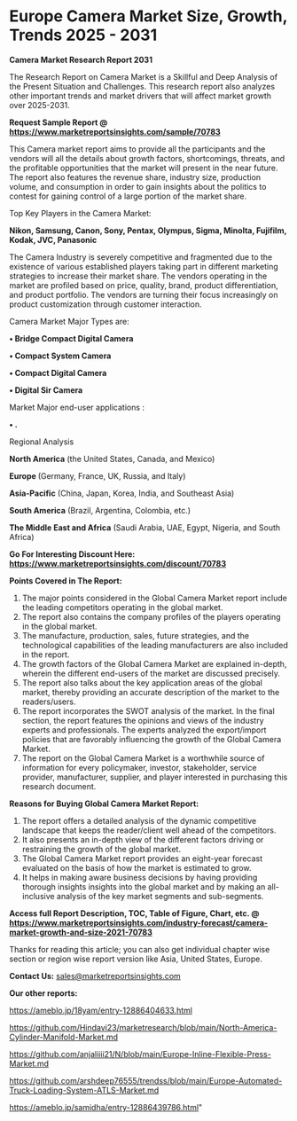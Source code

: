  # Europe Camera Market Size, Growth, Trends 2025 - 2031

<strong>Camera Market Research Report 2031</strong>

The Research Report on Camera Market is a Skillful and Deep Analysis of the Present Situation and Challenges. This research report also analyzes other important trends and market drivers that will affect market growth over 2025-2031.

<strong>Request Sample Report @ <a href=https://www.marketreportsinsights.com/sample/70783>https://www.marketreportsinsights.com/sample/70783</a></strong>

This Camera market report aims to provide all the participants and the vendors will all the details about growth factors, shortcomings, threats, and the profitable opportunities that the market will present in the near future. The report also features the revenue share, industry size, production volume, and consumption in order to gain insights about the politics to contest for gaining control of a large portion of the market share.

Top Key Players in the Camera Market:

<strong>Nikon, Samsung, Canon, Sony, Pentax, Olympus, Sigma, Minolta, Fujifilm, Kodak, JVC, Panasonic</strong>

The Camera Industry is severely competitive and fragmented due to the existence of various established players taking part in different marketing strategies to increase their market share. The vendors operating in the market are profiled based on price, quality, brand, product differentiation, and product portfolio. The vendors are turning their focus increasingly on product customization through customer interaction.

Camera Market Major Types are:

<strong>• Bridge Compact Digital Camera

• Compact System Camera

• Compact Digital Camera

• Digital Sir Camera</strong>

Market Major end-user applications :

<strong>• .</strong>

Regional Analysis

</u><strong><b>North America</b></strong> (the United States, Canada, and Mexico)

<strong><b>Europe </b></strong>(Germany, France, UK, Russia, and Italy)

<strong><b>Asia-Pacific</b></strong> (China, Japan, Korea, India, and Southeast Asia)

<strong><b>South America</b></strong> (Brazil, Argentina, Colombia, etc.)

<strong><b>The Middle East and Africa</b></strong> (Saudi Arabia, UAE, Egypt, Nigeria, and South Africa)

<strong>Go For Interesting Discount Here: <a href=https://www.marketreportsinsights.com/discount/70783>https://www.marketreportsinsights.com/discount/70783</a></strong>

<strong>Points Covered in The Report:</strong>
<ol>
  <li>The major points considered in the Global Camera Market report include the leading competitors operating in the global market.</li>
  <li>The report also contains the company profiles of the players operating in the global market.</li>
  <li>The manufacture, production, sales, future strategies, and the technological capabilities of the leading manufacturers are also included in the report.</li>
  <li>The growth factors of the Global Camera Market are explained in-depth, wherein the different end-users of the market are discussed precisely.</li>
  <li>The report also talks about the key application areas of the global market, thereby providing an accurate description of the market to the readers/users.</li>
  <li>The report incorporates the SWOT analysis of the market. In the final section, the report features the opinions and views of the industry experts and professionals. The experts analyzed the export/import policies that are favorably influencing the growth of the Global Camera Market.</li>
  <li>The report on the Global Camera Market is a worthwhile source of information for every policymaker, investor, stakeholder, service provider, manufacturer, supplier, and player interested in purchasing this research document.</li>
</ol>
<strong>Reasons for Buying Global Camera Market Report:</strong>

<ol>
  <li>The report offers a detailed analysis of the dynamic competitive landscape that keeps the reader/client well ahead of the competitors.</li>
  <li>It also presents an in-depth view of the different factors driving or restraining the growth of the global market.</li>
  <li>The Global Camera Market report provides an eight-year forecast evaluated on the basis of how the market is estimated to grow.</li>
  <li>It helps in making aware business decisions by having providing thorough insights insights into the global market and by making an all-inclusive analysis of the key market segments and sub-segments.</li>
</ol>
<strong>Access full Report Description, TOC, Table of Figure, Chart, etc. @ <a href=https://www.marketreportsinsights.com/industry-forecast/camera-market-growth-and-size-2021-70783>https://www.marketreportsinsights.com/industry-forecast/camera-market-growth-and-size-2021-70783</a></strong>


Thanks for reading this article; you can also get individual chapter wise section or region wise report version like Asia, United States, Europe.

<strong>Contact Us:</strong>
sales@marketreportsinsights.com

<strong>Our other reports:</strong>

<a href=https://ameblo.jp/18yam/entry-12886404633.html>https://ameblo.jp/18yam/entry-12886404633.html</a>

<a href=https://github.com/Hindavi23/marketresearch/blob/main/North-America-Cylinder-Manifold-Market.md>https://github.com/Hindavi23/marketresearch/blob/main/North-America-Cylinder-Manifold-Market.md</a>

<a href=https://github.com/anjaliiii21/N/blob/main/Europe-Inline-Flexible-Press-Market.md>https://github.com/anjaliiii21/N/blob/main/Europe-Inline-Flexible-Press-Market.md</a>

<a href=https://github.com/arshdeep76555/trendss/blob/main/Europe-Automated-Truck-Loading-System-ATLS-Market.md>https://github.com/arshdeep76555/trendss/blob/main/Europe-Automated-Truck-Loading-System-ATLS-Market.md</a>

<a href=https://ameblo.jp/samidha/entry-12886439786.html>https://ameblo.jp/samidha/entry-12886439786.html</a>"
